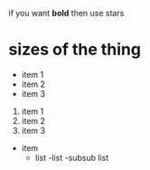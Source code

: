 if you want **bold**  then use stars
# sizes of the thing 
- item 1 
- item 2 
- item 3

1. item 1
2. item 2
1. item 3


- item
  - list
  -list
    -subsub list

